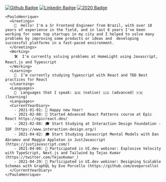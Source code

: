 
[![Github Badge](https://img.shields.io/badge/-Github-000?style=flat-square&logo=Github&logoColor=white&link=https://github.com/opauloh)](https://github.com/opauloh)
[![Linkedin Badge](https://img.shields.io/badge/-LinkedIn-blue?style=flat-square&logo=Linkedin&logoColor=white&link=https://www.linkedin.com/in/paulohenriquesilva/)](https://www.linkedin.com/in/paulohenriquesilva/)
[![2020 Badge](https://img.shields.io/badge/-2020-yellow)](https://github.com/opauloh/opauloh/tree/18965572e9d19767d00fe06b62adaa46039f45d3)

```
<PauloHenrique>
  <Greetings>
    👋  Hello! I'm a Sr Frontend Engineer from Brazil, with over 10 years of experience in the field, and in last 6 years I've been working for some top startups in my city and I helped to solve many problems by improving some products or ideas and  developing successful platforms in a fast-paced environment.
  </Greetings>
  <Working>
    🛠  I'm currently solving problems at HomeLight using Javascript, React.js and Typescript
  </Working>
  <Learning>
    🔭  I’m currently studying Typescript with React and TDD Best practices for React
  </Learning>
  <Languages>
    💬  Languages that I speak: 🇧🇷 (native) 🇺🇸 (advanced) 🇫🇷 (learning)
  <Languages>
  <CurrentYearDiary>
    - 2021-01-01: 🎇 Happy new Year!
    - 2021-02-08: 🔭 Started Advanced React Patterns course at Epic React https://epicreact.dev/
    - 2021-02-08: 🎓 Start Studying at Interaction Design Foundation - IDF (https://www.interaction-design.org/)
    - 2021-04-02: 🎓 Start Studying Javascript Mental Models with Dan Abramov and Maggie Appleton in JustJavascript (https://justjavascript.com/)
    - 2021-04-08: 💬 Participated in UI.dev webinar: Explosive Velocity with TypeScript, Next.js and Tailwind by Tejas Kumar (https://twitter.com/TejasKumar_)
    - 2021-04-29: 💬 Participated in UI.dev webinar: Designing Scalable Schemas with GraphQL by Eve Porcello (https://github.com/eveporcello)
  </CurrentYearDiary>
</PauloHenrique>
```
